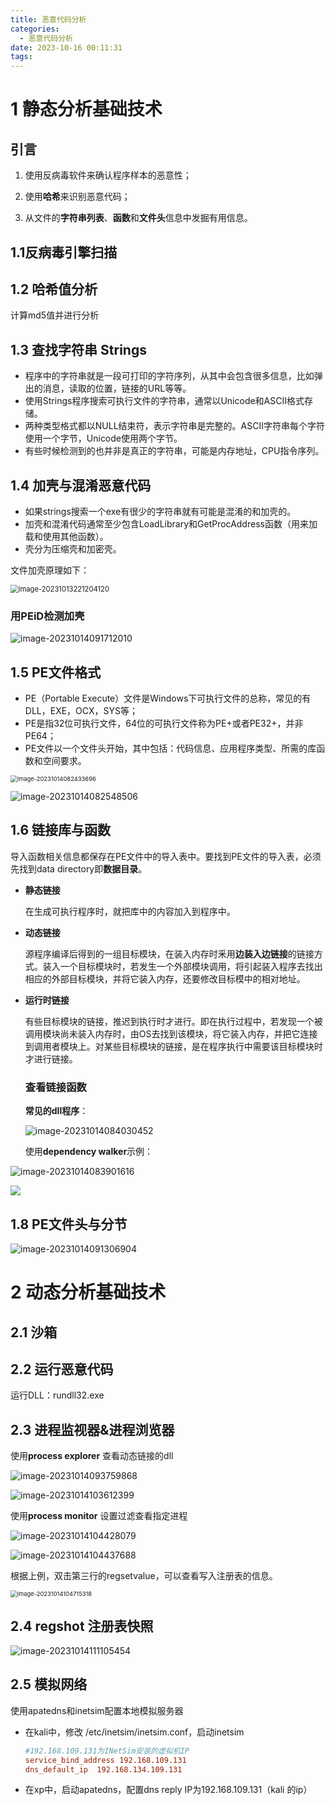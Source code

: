 ```yaml
---
title: 恶意代码分析
categories:
  - 恶意代码分析
date: 2023-10-16 00:11:31
tags:
---
```

# 1 静态分析基础技术

## 引言

1. 使用反病毒软件来确认程序样本的恶意性；

2. 使用**哈希**来识别恶意代码；

3. 从文件的**字符串列表**、**函数**和**文件头**信息中发掘有用信息。
<!-- more -->
## 1.1反病毒引擎扫描

## 1.2 哈希值分析

计算md5值并进行分析

## 1.3 查找字符串 Strings                                                                                                                                                 

- 程序中的字符串就是一段可打印的字符序列，从其中会包含很多信息，比如弹出的消息，读取的位置，链接的URL等等。
- 使用Strings程序搜索可执行文件的字符串，通常以Unicode和ASCII格式存储。
- 两种类型格式都以NULL结束符，表示字符串是完整的。ASCII字符串每个字符使用一个字节，Unicode使用两个字节。
- 有些时候检测到的也并非是真正的字符串，可能是内存地址，CPU指令序列。

## 1.4 加壳与混淆恶意代码

- 如果strings搜索一个exe有很少的字符串就有可能是混淆的和加壳的。
- 加壳和混淆代码通常至少包含LoadLibrary和GetProcAddress函数（用来加载和使用其他函数）。
- 壳分为压缩壳和加密壳。



文件加壳原理如下：

<img src="https://s2.loli.net/2023/10/13/heJj67dS2GIwVyi.png" alt="image-20231013221204120" style="zoom:80%;" />

### 用PEiD检测加壳

![image-20231014091712010](https://s2.loli.net/2023/10/14/sJQyBRW7ujvAmiG.png)

## 1.5 PE文件格式

- PE（Portable Execute）文件是Windows下可执行文件的总称，常见的有DLL，EXE，OCX，SYS等；
- PE是指32位可执行文件，64位的可执行文件称为PE+或者PE32+，并非PE64；
- PE文件以一个文件头开始，其中包括：代码信息、应用程序类型、所需的库函数和空间要求。

<img src="https://s2.loli.net/2023/10/14/WIoJE16B7Mf4arP.png" alt="image-20231014082433696" style="zoom:67%;" />

![image-20231014082548506](https://s2.loli.net/2023/10/14/9ESYuTQnzilvWDq.png)

## 1.6 链接库与函数

导入函数相关信息都保存在PE文件中的导入表中。要找到PE文件的导入表，必须先找到data directory即**数据目录**。

- **静态链接**

  在生成可执行程序时，就把库中的内容加入到程序中。

- **动态链接**

  源程序编译后得到的一组目标模块，在装入内存时釆用**边装入边链接**的链接方式。装入一个目标模块时，若发生一个外部模块调用，将引起装入程序去找出相应的外部目标模块，并将它装入内存，还要修改目标模中的相对地址。

- **运行时链接**

  有些目标模块的链接，推迟到执行时才进行。即在执行过程中，若发现一个被调用模块尚未装入内存时，由OS去找到该模块，将它装入内存，并把它连接到调用者模块上。对某些目标模块的链接，是在程序执行中需要该目标模块时才进行链接。

  ### 查看链接函数

  **常见的dll程序**：

  ![image-20231014084030452](https://s2.loli.net/2023/10/14/uovJiMQGqW6mUp1.png)

  使用**dependency walker**示例：

![image-20231014083901616](https://s2.loli.net/2023/10/14/yn4bHvJI2Y3D1AW.png)

![](https://s2.loli.net/2023/10/14/o7VDuWFgLf51RYe.png)



## 1.8 PE文件头与分节

![image-20231014091306904](https://s2.loli.net/2023/10/14/h9eCVzFjiSpu5dv.png)

# 2 动态分析基础技术

## 2.1 沙箱

## 2.2 运行恶意代码

运行DLL：rundll32.exe

## 2.3 进程监视器&进程浏览器

使用**process explorer** 查看动态链接的dll

![image-20231014093759868](https://s2.loli.net/2023/10/14/2UyGgBNuHJtR1Fv.png)

![image-20231014103612399](https://s2.loli.net/2023/10/14/IZ8t2wgxJyODjPF.png)

使用**process monitor** 设置过滤查看指定进程 

![image-20231014104428079](https://s2.loli.net/2023/10/14/OPtT72pjD3ekBmA.png)

![image-20231014104437688](https://s2.loli.net/2023/10/14/2gVxmZKuB3Pklqs.png)

根据上例，双击第三行的regsetvalue，可以查看写入注册表的信息。

<img src="https://s2.loli.net/2023/10/14/qy4DaLAUxJhKXMn.png" alt="image-20231014104715318" style="zoom:67%;" />

## 2.4 regshot 注册表快照

![image-20231014111105454](https://s2.loli.net/2023/10/16/VKRgTrmc2uUezlC.png)

## 2.5 模拟网络

使用apatedns和inetsim配置本地模拟服务器

- 在kali中，修改 /etc/inetsim/inetsim.conf，启动inetsim

  ```.conf
  #192.168.109.131为INetSim安装的虚拟机IP
  service_bind_address 192.168.109.131
  dns_default_ip  192.168.134.109.131 
  ```

- 在xp中，启动apatedns，配置dns reply IP为192.168.109.131（kali 的ip）